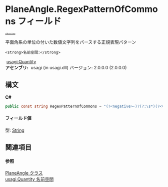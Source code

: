 # PlaneAngle.RegexPatternOfCommons フィールド

<div style="font-size:30%"><a href="https://github.com/usagi/usagi.cs/blob/master/docs/Home.md">≪Back to Home</a></div> 

平面角系の単位の付いた数値文字列をパースする正規表現パターン


    <strong>名前空間:</strong>
&nbsp;<a href="N_usagi_Quantity.md">usagi.Quantity</a><br /><strong>アセンブリ:</strong>
&nbsp;usagi (in usagi.dll) バージョン: 2.0.0.0 (2.0.0.0)

## 構文

**C#**<br />
``` C#
public const string RegexPatternOfCommons = "(?<negative>-)?(?:\s*)(?<value>[\d.]+)(?:\s*)(?<unit>(?<prefix>Y|Z|E|P|T|G|M|k|h|da|d|c|m|(?:μ|u)|n|p|a|z|y)?(?:(?<rad>rad)|(?<pts>pts?)|(?<mils>mils?)|(?<gradians>ᵍ|gon)|(?<turns>τ|turns?)))"
```


#### フィールド値
型: <a href="http://msdn2.microsoft.com/ja-jp/library/s1wwdcbf" target="_blank">String</a>

## 関連項目


#### 参照
<a href="T_usagi_Quantity_PlaneAngle.md">PlaneAngle クラス</a><br /><a href="N_usagi_Quantity.md">usagi.Quantity 名前空間</a><br />